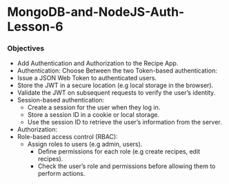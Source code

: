 # MongoDB-and-NodeJS-Auth-Lesson-6

### Objectives
- Add Authentication and Authorization to the Recipe App.
- Authentication:
Choose Between the two
	Token-based authentication:
- Issue a JSON Web Token to authenticated users.
- Store the JWT in a secure location (e.g local storage in the browser).
- Validate the JWT on subsequent requests to verify the user’s identity.
- Session-based authentication:
    * Create a session for the user when they log in.
    * Store a session ID in a cookie or local storage.
    * Use the session ID to retrieve the user’s information from the server.
- Authorization:
- Role-based access control (RBAC):
	* Assign roles to users (e.g admin, users).
        - Define permissions for each role (e.g create recipes, edit recipes).
        - Check the user’s role and permissions before allowing them to perform actions.